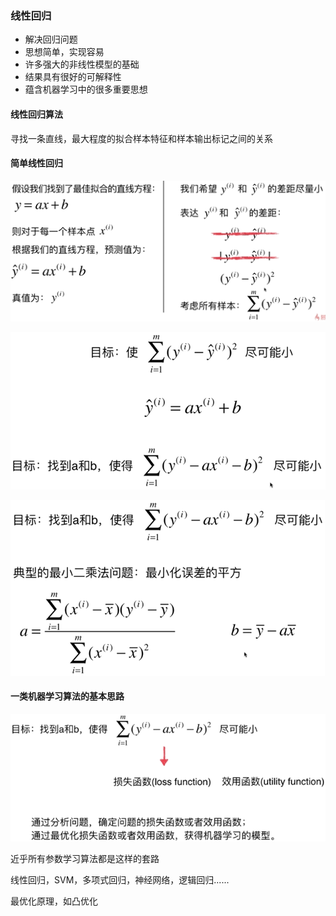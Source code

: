 ### 线性回归
- 解决回归问题
- 思想简单，实现容易
- 许多强大的非线性模型的基础
- 结果具有很好的可解释性
- 蕴含机器学习中的很多重要思想

#### 线性回归算法
寻找一条直线，最大程度的拟合样本特征和样本输出标记之间的关系

#### 简单线性回归
![简单线性回归](images/简单线性回归.png)

![简单线性回归2](images/简单线性回归2.png)

![简单线性回归3](images/简单线性回归3.png)

#### 一类机器学习算法的基本思路
![一类机器学习算法的思路](images/一类机器学习算法的思路.png)

近乎所有参数学习算法都是这样的套路

线性回归，SVM，多项式回归，神经网络，逻辑回归......

最优化原理，如凸优化
